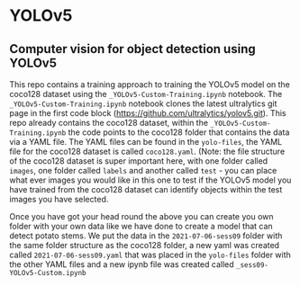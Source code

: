# YOLOv5
## Computer vision for object detection using YOLOv5

This repo contains a training approach to training the YOLOv5 model on the coco128 dataset using the `_YOLOv5-Custom-Training.ipynb` notebook. The 
`_YOLOv5-Custom-Training.ipynb` notebook clones the latest ultralytics git page in the first code block (https://github.com/ultralytics/yolov5.git). 
This repo already contains the coco128 dataset, within the `_YOLOv5-Custom-Training.ipynb` the code points to the coco128 folder that contains the data
via a YAML file. The YAML files can be found in the `yolo-files`, the YAML file for the coco128 dataset is called `coco128.yaml`. (Note: the file structure 
of the coco128 dataset is super important here, with one folder called `images`, one folder called `labels` and another called `test` - you can place what 
ever images you would like in this one to test if the YOLOv5 model you have trained from the coco128 dataset can identify objects within the test images you 
have selected. 

Once you have got your head round the above you can create you own folder with your own data like we have done to create a model that can detect potato stems.
We put the data in the `2021-07-06-sess09` folder with the same folder structure as the coco128 folder, a new yaml was created called `2021-07-06-sess09.yaml`
that was placed in the `yolo-files` folder with the other YAML files and a new ipynb file was created called `_sess09-YOLOv5-Custom.ipynb`





